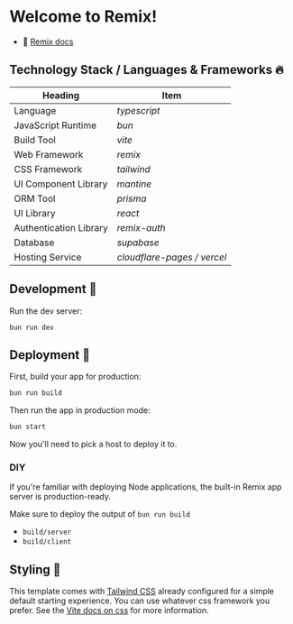 # Welcome to Remix!

- 📖 [Remix docs](https://remix.run/docs) 


## Technology Stack / Languages & Frameworks 🔥
| Heading | Item |
| --- | --- |
| Language | *typescript* |
| JavaScript Runtime | *bun* |
| Build Tool | *vite* |
| Web Framework | *remix* |
| CSS Framework | *tailwind* |
| UI Component Library | *mantine* |
| ORM Tool | *prisma* |
| UI Library | *react* |
| Authentication Library | *remix-auth* |
| Database | *supabase* |
| Hosting Service | *cloudflare-pages / vercel* |

## Development 🔨

Run the dev server:

```shellscript
bun run dev
```

## Deployment 🚀

First, build your app for production:

```sh
bun run build
```

Then run the app in production mode:

```sh
bun start
```

Now you'll need to pick a host to deploy it to.

### DIY

If you're familiar with deploying Node applications, the built-in Remix app server is production-ready.

Make sure to deploy the output of `bun run build`

- `build/server`
- `build/client`

## Styling 🎨

This template comes with [Tailwind CSS](https://tailwindcss.com/) already configured for a simple default starting experience. You can use whatever css framework you prefer. See the [Vite docs on css](https://vitejs.dev/guide/features.html#css) for more information.
